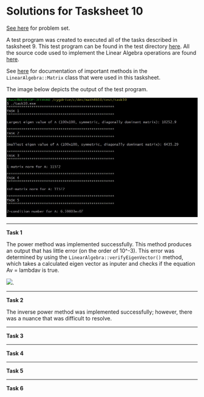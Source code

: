 # Solutions for Tasksheet 10
[See here](https://github.com/jvkoebbe/math4610/blob/master/tasksheets/tasksheet_10/html/tasksheet_10.html) for problem set.

A test program was created to executed all of the tasks described in tasksheet 9. This test program can be found in the test directory [here](../test/task10/task10.cpp). All the source code used to implement the Linear Algebra operations are found [here](../src/linsolver.cpp).

See [here](../software_manual/README.md) for documentation of important methods in the `LinearAlgebra::Matrix` class that were used in this tasksheet.

The image below depicts the output of the test program.

![](../images/tasksheet10.JPG)

<hr>

**Task 1**

The power method was implemented successfully. This method produces an output that has little error (on the order of 10^-3). This error was determined by using the `LinearAlgebra::verifyEigenVector()` method, which takes a calculated eigen vector as inputer and checks if the equation Av = lambdav is true. 

<img src="https://render.githubusercontent.com/render/math?math=Av = \{lambda}v">.

<hr>

**Task 2**

The inverse power method was implemented successfully; however, there was a nuance that was difficult to resolve. 

<hr>

**Task 3**

<hr>

**Task 4**

<hr>

**Task 5**

<hr>

**Task 6**
